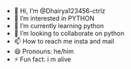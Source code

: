 - 👋 Hi, I’m @Dhairya123456-ctrlz
- 👀 I’m interested in PYTHON
- 🌱 I’m currently learning python
- 💞️ I’m looking to collaborate on python
- 📫 How to reach me insta and mail 
- 😄 Pronouns: he/him
- ⚡ Fun fact: i m alive 

<!---
Dhairya123456-ctrlz/Dhairya123456-ctrlz is a ✨ special ✨ repository because its `README.md` (this file) appears on your GitHub profile.
You can click the Preview link to take a look at your changes.
--->
